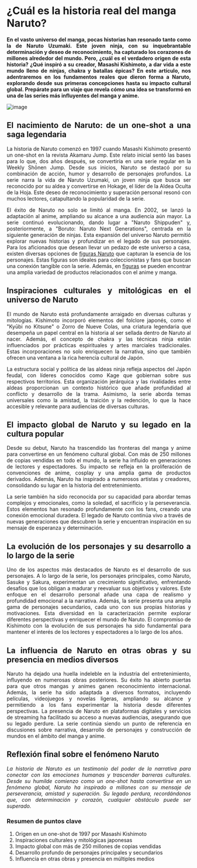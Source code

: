 # ¿Cuál es la historia real del manga Naruto?

<p style="text-align: justify;"><strong>En el vasto universo del manga, pocas historias han resonado tanto como la de Naruto Uzumaki. Este joven ninja, con su inquebrantable determinación y deseo de reconocimiento, ha capturado los corazones de millones alrededor del mundo. Pero, ¿cuál es el verdadero origen de esta historia? ¿Qué inspiró a su creador, Masashi Kishimoto, a dar vida a este mundo lleno de ninjas, chakra y batallas épicas? En este artículo, nos adentraremos en los fundamentos reales que dieron forma a Naruto, explorando desde sus primeras concepciones hasta su impacto cultural global. Prepárate para un viaje que revela cómo una idea se transformó en una de las series más influyentes del manga y anime.</strong></p>

![image](https://github.com/user-attachments/assets/48d18b29-8cd8-4115-8536-151510ea8e11)

<h2 style="text-align: justify;">El nacimiento de Naruto: de un one-shot a una saga legendaria</h2>
<p style="text-align: justify;">La historia de Naruto comenzó en 1997 cuando Masashi Kishimoto presentó un one-shot en la revista Akamaru Jump. Este relato inicial sentó las bases para lo que, dos años después, se convertiría en una serie regular en la Weekly Shōnen Jump. Desde sus inicios, Naruto se destacó por su combinación de acción, humor y desarrollo de personajes profundos. La serie narra la vida de Naruto Uzumaki, un joven ninja que busca ser reconocido por su aldea y convertirse en Hokage, el líder de la Aldea Oculta de la Hoja. Este deseo de reconocimiento y superación personal resonó con muchos lectores, catapultando la popularidad de la serie.</p>
<p style="text-align: justify;">El éxito de Naruto no solo se limitó al manga. En 2002, se lanzó la adaptación al anime, ampliando su alcance a una audiencia aún mayor. La serie continuó evolucionando, dando lugar a "Naruto Shippuden" y, posteriormente, a "Boruto: Naruto Next Generations", centrada en la siguiente generación de ninjas. Esta expansión del universo Naruto permitió explorar nuevas historias y profundizar en el legado de sus personajes. Para los aficionados que desean llevar un pedazo de este universo a casa, existen diversas opciones de <a href="https://figuras-anime-espana.es/collections/figuras-naruto">figuras Naruto</a> que capturan la esencia de los personajes. Estas figuras son ideales para coleccionistas y fans que buscan una conexión tangible con la serie. Además, en <a href="https://figuras-anime-espana.es/">figuras</a> se pueden encontrar una amplia variedad de productos relacionados con el anime y manga.</p>

<h2 style="text-align: justify;">Inspiraciones culturales y mitológicas en el universo de Naruto</h2>
<p style="text-align: justify;">El mundo de Naruto está profundamente arraigado en diversas culturas y mitologías. Kishimoto incorporó elementos del folclore japonés, como el "Kyūbi no Kitsune" o Zorro de Nueve Colas, una criatura legendaria que desempeña un papel central en la historia al ser sellada dentro de Naruto al nacer. Además, el concepto de chakra y las técnicas ninja están influenciados por prácticas espirituales y artes marciales tradicionales. Estas incorporaciones no solo enriquecen la narrativa, sino que también ofrecen una ventana a la rica herencia cultural de Japón.</p>
<p style="text-align: justify;">La estructura social y política de las aldeas ninja refleja aspectos del Japón feudal, con líderes conocidos como Kage que gobiernan sobre sus respectivos territorios. Esta organización jerárquica y las rivalidades entre aldeas proporcionan un contexto histórico que añade profundidad al conflicto y desarrollo de la trama. Asimismo, la serie aborda temas universales como la amistad, la traición y la redención, lo que la hace accesible y relevante para audiencias de diversas culturas.</p>

<h2 style="text-align: justify;">El impacto global de Naruto y su legado en la cultura popular</h2>
<p style="text-align: justify;">Desde su debut, Naruto ha trascendido las fronteras del manga y anime para convertirse en un fenómeno cultural global. Con más de 250 millones de copias vendidas en todo el mundo, la serie ha influido en generaciones de lectores y espectadores. Su impacto se refleja en la proliferación de convenciones de anime, cosplay y una amplia gama de productos derivados. Además, Naruto ha inspirado a numerosos artistas y creadores, consolidando su lugar en la historia del entretenimiento.</p>
<p style="text-align: justify;">La serie también ha sido reconocida por su capacidad para abordar temas complejos y emocionales, como la soledad, el sacrificio y la perseverancia. Estos elementos han resonado profundamente con los fans, creando una conexión emocional duradera. El legado de Naruto continúa vivo a través de nuevas generaciones que descubren la serie y encuentran inspiración en su mensaje de esperanza y determinación.</p>

<h2 style="text-align: justify;">La evolución de los personajes y su desarrollo a lo largo de la serie</h2>
<p style="text-align: justify;">Uno de los aspectos más destacados de Naruto es el desarrollo de sus personajes. A lo largo de la serie, los personajes principales, como Naruto, Sasuke y Sakura, experimentan un crecimiento significativo, enfrentando desafíos que los obligan a madurar y reevaluar sus objetivos y valores. Este enfoque en el desarrollo personal añade una capa de realismo y profundidad emocional a la narrativa. Además, la serie presenta una amplia gama de personajes secundarios, cada uno con sus propias historias y motivaciones. Esta diversidad en la caracterización permite explorar diferentes perspectivas y enriquecer el mundo de Naruto. El compromiso de Kishimoto con la evolución de sus personajes ha sido fundamental para mantener el interés de los lectores y espectadores a lo largo de los años.</p>

<h2 style="text-align: justify;">La influencia de Naruto en otras obras y su presencia en medios diversos</h2>
<p style="text-align: justify;">Naruto ha dejado una huella indeleble en la industria del entretenimiento, influyendo en numerosas obras posteriores. Su éxito ha abierto puertas para que otros mangas y animes ganen reconocimiento internacional. Además, la serie ha sido adaptada a diversos formatos, incluyendo películas, videojuegos y novelas ligeras, ampliando su alcance y permitiendo a los fans experimentar la historia desde diferentes perspectivas. La presencia de Naruto en plataformas digitales y servicios de streaming ha facilitado su acceso a nuevas audiencias, asegurando que su legado perdure. La serie continúa siendo un punto de referencia en discusiones sobre narrativa, desarrollo de personajes y construcción de mundos en el ámbito del manga y anime.</p>

<h2 style="text-align: justify;">Reflexión final sobre el fenómeno Naruto</h2>
<p style="text-align: justify;"><i>La historia de Naruto es un testimonio del poder de la narrativa para conectar con las emociones humanas y trascender barreras culturales. Desde su humilde comienzo como un one-shot hasta convertirse en un fenómeno global, Naruto ha inspirado a millones con su mensaje de perseverancia, amistad y superación. Su legado perdura, recordándonos que, con determinación y corazón, cualquier obstáculo puede ser superado.</i></p>

<h3 style="text-align: justify;">Resumen de puntos clave</h3>
<ol>
 	<li>Origen en un one-shot de 1997 por Masashi Kishimoto</li>
 	<li>Inspiraciones culturales y mitológicas japonesas</li>
 	<li>Impacto global con más de 250 millones de copias vendidas</li>
 	<li>Desarrollo profundo de personajes principales y secundarios</li>
 	<li>Influencia en otras obras y presencia en múltiples medios</li>
</ol>
